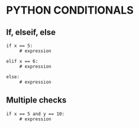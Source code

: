 # PYTHON CONDITIONALS

## If, elseif, else
```
if x == 5:
     # expression

elif x == 6:
     # expression

else:
     # expression
```

## Multiple checks
```
if x == 5 and y == 10:
     # expression
```
